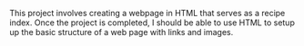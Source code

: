 This project involves creating a webpage in HTML that serves as a recipe index. Once the project is completed, I should be able to use HTML to setup up the basic structure of a web page with links and images.
